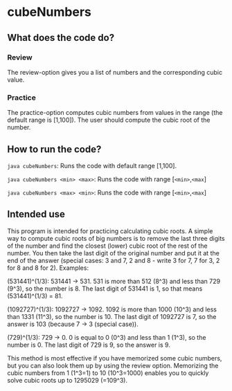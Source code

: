# cubeNumbers

## What does the code do?
### Review
The review-option gives you a list of numbers and the corresponding cubic value.

### Practice
The practice-option computes cubic numbers from values in the range
(the default range is [1,100]). The user should compute the cubic root
of the number.

## How to run the code?
`java cubeNumbers`: Runs the code with default range [1,100].

`java cubeNumbers <min> <max>`: Runs the code with range [`<min>`,`<max`]

`java cubeNumbers <max> <min>`: Runs the code with range [`<min>`,`<max`]

## Intended use
This program is intended for practicing calculating cubic roots.
A simple way to compute cubic roots of big numbers is to remove the last three digits of the number and find the closest (lower) cubic root of the rest of the number. You then take the last digit of the original number and put it at the end of the answer (special cases: 3 and 7, 2 and 8 - write 3 for 7, 7 for 3, 2 for 8 and 8 for 2). Examples:

(531441)^(1/3): 531441 -> 531. 531 is more than 512 (8^3) and less than 729 (9^3), so the number is 8. The last digit of 531441 is 1, so that means (531441)^(1/3) = 81.

(1092727)^(1/3): 1092727 -> 1092. 1092 is more than 1000 (10^3) and less than 1331 (11^3), so the number is 10. The last digit of 1092727 is 7, so the answer is 103 (because 7 -> 3 (special case)).

(729)^(1/3): 729 -> 0. 0 is equal to 0 (0^3) and less than 1 (1^3), so the number is 0. The last digit of 729 is 9, so the answer is 9.

This method is most effective if you have memorized some cubic numbers, but you can also look them up by using the review option. Memorizing the cubic numbers from 1 (1^3=1) to 10 (10^3=1000) enables you to quickly solve cubic roots up to 1295029 (=109^3).
